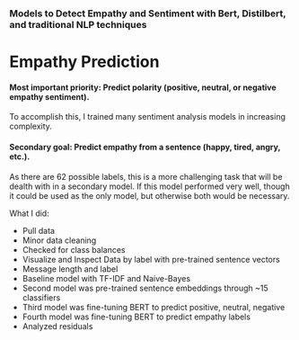 ### Models to Detect Empathy and Sentiment with Bert, Distilbert, and traditional NLP techniques


# Empathy Prediction
#### Most important priority: Predict polarity (positive, neutral, or negative empathy sentiment). 
To accomplish this, I trained many sentiment analysis models in increasing complexity.

#### Secondary goal: Predict empathy from a sentence (happy, tired, angry, etc.). 
As there are 62 possible labels, this is a more challenging task that will be dealth with in a secondary model. If this model performed very well, though it could be used as the only model, but otherwise both would be necessary.

What I did:

- Pull data
- Minor data cleaning
- Checked for class balances
- Visualize and Inspect Data by label with pre-trained sentence vectors
- Message length and label
- Baseline model with TF-IDF and Naive-Bayes
- Second model was pre-trained sentence embeddings through ~15 classifiers
- Third model was fine-tuning BERT to predict positive, neutral, negative
- Fourth model was fine-tuning BERT to predict empathy labels
- Analyzed residuals
